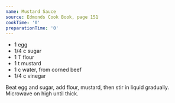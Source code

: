 ```yaml
---
name: Mustard Sauce
source: Edmonds Cook Book, page 151
cookTime: '0'
preparationTime: '0'
---
```


* 1 egg
* 1/4 c sugar
* 1 T flour
* 1 t mustard
* 1 c water, from corned beef
* 1/4 c vinegar

Beat egg and sugar, add flour, mustard, then stir in liquid gradually.  Microwave on high until thick.

